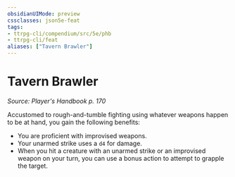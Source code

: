 ```yaml
---
obsidianUIMode: preview
cssclasses: json5e-feat
tags:
- ttrpg-cli/compendium/src/5e/phb
- ttrpg-cli/feat
aliases: ["Tavern Brawler"]
---
```

# Tavern Brawler
*Source: Player's Handbook p. 170*  

Accustomed to rough-and-tumble fighting using whatever weapons happen to be at hand, you gain the following benefits:

- You are proficient with improvised weapons.  
- Your unarmed strike uses a `d4` for damage.  
- When you hit a creature with an unarmed strike or an improvised weapon on your turn, you can use a bonus action to attempt to grapple the target.